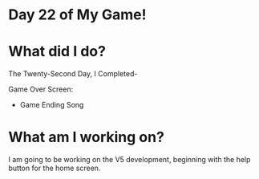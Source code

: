 # Day 22 of My Game!

# What did I do?

The Twenty-Second Day, I Completed-

Game Over Screen:

* Game Ending Song

# What am I working on? 

I am going to be working on the V5 development, beginning with the help button for the home screen.

